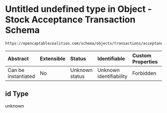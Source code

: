 # Untitled undefined type in Object - Stock Acceptance Transaction Schema

```txt
https://opencaptablecoalition.com/schema/objects/transactions/acceptance/StockAcceptance.schema.json#/properties/id
```



| Abstract            | Extensible | Status         | Identifiable            | Custom Properties | Additional Properties | Access Restrictions | Defined In                                                                                                                      |
| :------------------ | :--------- | :------------- | :---------------------- | :---------------- | :-------------------- | :------------------ | :------------------------------------------------------------------------------------------------------------------------------ |
| Can be instantiated | No         | Unknown status | Unknown identifiability | Forbidden         | Allowed               | none                | [StockAcceptance.schema.json*](../../schema/objects/transactions/acceptance/StockAcceptance.schema.json "open original schema") |

## id Type

unknown
